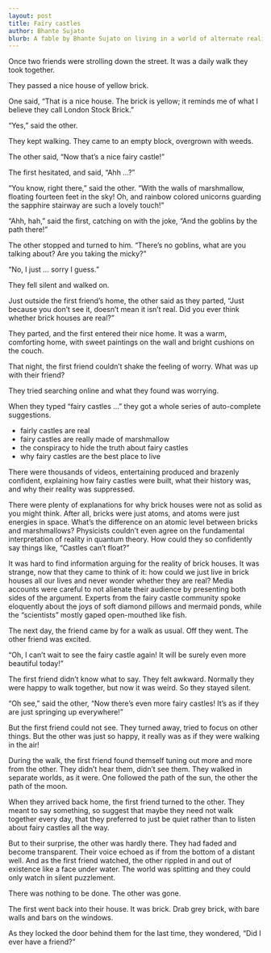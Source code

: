 ```yaml
---
layout: post
title: Fairy castles
author: Bhante Sujato
blurb: A fable by Bhante Sujato on living in a world of alternate realities.
---
```


Once two friends were strolling down the street. It was a daily walk they took together. 

They passed a nice house of yellow brick. 

One said, “That is a nice house. The brick is yellow; it reminds me of what I believe they call London Stock Brick.”

“Yes,” said the other.

They kept walking. They came to an empty block, overgrown with weeds. 

The other said, “Now that’s a nice fairy castle!” 

The first hesitated, and said, “Ahh …?”

“You know, right there,” said the other. “With the walls of marshmallow, floating fourteen feet in the sky! Oh, and rainbow colored unicorns guarding the sapphire stairway are such a lovely touch!”

“Ahh, hah,” said the first, catching on with the joke, “And the goblins by the path there!”

The other stopped and turned to him. “There’s no goblins, what are you talking about? Are you taking the micky?”

“No, I just … sorry I guess.” 

They fell silent and walked on.

Just outside the first friend’s home, the other said as they parted, “Just because you don’t see it, doesn’t mean it isn’t real. Did you ever think whether brick houses are real?”

They parted, and the first entered their nice home. It was a warm, comforting home, with sweet paintings on the wall and bright cushions on the couch. 

That night, the first friend couldn’t shake the feeling of worry. What was up with their friend?

They tried searching online and what they found was worrying.

When they typed “fairy castles …” they got a whole series of auto-complete suggestions.

- fairly castles are real
- fairy castles are really made of marshmallow
- the conspiracy to hide the truth about fairy castles 
- why fairy castles are the best place to live

There were thousands of videos, entertaining produced and brazenly confident, explaining how fairy castles were built, what their history was, and why their reality was suppressed. 

There were plenty of explanations for why brick houses were not as solid as you might think. After all, bricks were just atoms, and atoms were just energies in space. What’s the difference on an atomic level between bricks and marshmallows? Physicists couldn’t even agree on the fundamental interpretation of reality in quantum theory. How could they so confidently say things like, “Castles can’t float?”

It was hard to find information arguing for the reality of brick houses. It was strange, now that they came to think of it: how could we just live in brick houses all our lives and never wonder whether they are real? Media accounts were careful to not alienate their audience by presenting both sides of the argument. Experts from the fairy castle community spoke eloquently about the joys of soft diamond pillows and mermaid ponds, while the “scientists” mostly gaped open-mouthed like fish.

The next day, the friend came by for a walk as usual. Off they went. The other friend was excited.

“Oh, I can’t wait to see the fairy castle again! It will be surely even more beautiful today!”

The first friend didn’t know what to say. They felt awkward. Normally they were happy to walk together, but now it was weird. So they stayed silent.

“Oh see,” said the other, “Now there’s even more fairy castles! It’s as if they are just springing up everywhere!” 

But the first friend could not see. They turned away, tried to focus on other things. But the other was just so happy, it really was as if they were walking in the air!

During the walk, the first friend found themself tuning out more and more from the other. They didn’t hear them, didn’t see them. They walked in separate worlds, as it were. One followed the path of the sun, the other the path of the moon.

When they arrived back home, the first friend turned to the other. They meant to say something, so suggest that maybe they need not walk together every day, that they preferred to just be quiet rather than to listen about fairy castles all the way. 

But to their surprise, the other was hardly there. They had faded and become transparent. Their voice echoed as if from the bottom of a distant well. And as the first friend watched, the other rippled in and out of existence like a face under water. The world was splitting and they could only watch in silent puzzlement.

There was nothing to be done. The other was gone. 

The first went back into their house. It was brick. Drab grey brick, with bare walls and bars on the windows.

As they locked the door behind them for the last time, they wondered, “Did I ever have a friend?”
